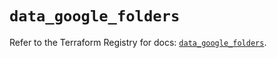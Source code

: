 # `data_google_folders`

Refer to the Terraform Registry for docs: [`data_google_folders`](https://registry.terraform.io/providers/hashicorp/google-beta/6.37.0/docs/data-sources/google_folders).
